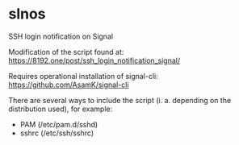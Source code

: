 # slnos
SSH login notification on Signal

Modification of the script found at:
https://8192.one/post/ssh_login_notification_signal/

Requires operational installation of signal-cli:
https://github.com/AsamK/signal-cli

There are several ways to include the script (i. a. depending on the distribution used), for example:

* PAM (/etc/pam.d/sshd)
* sshrc (/etc/ssh/sshrc)
